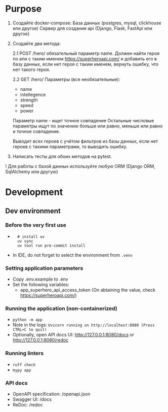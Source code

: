 # Purpose

1. Создайте docker-compose:
    База данных (postgres, mysql, clickhouse или другое)
    Сервер для создания api (Django, Flask, FastApi или другое)

2. Создайте два метода:

    2.1 POST /hero/ обязательный параметр name. Должен найти героя по апи с таким именем https://superheroapi.com/ и добавить его в базу данных, если нет героя с таким именем, вернуть ошибку, что нет такого героя.

    2.2 GET /hero/
    Параметры (все необязательные):
    - name
    - intellegence
    - strength
    - speed
    - power

    Параметр name - ищет точное совпадение
    Остальные числовые параметры ищут по значению больше или равно, меньше или равно и точное совпадение.

    Выводит всех героев с учётом фильтров из базы данных, если нет героев с такими параметрами, то выводить ошибку.

3. Написать тесты для обоих методов на pytest.

! Для работы с базой данных используйте любую ORM (Django ORM, SqlAlchemy или другую)

# Development

## Dev environment

### Before the very first use

* ```
    # install uv
    uv sync
    uv tool run pre-commit install
    ```
* In IDE, do not forget to select the environment from `.venv`

### Setting application parameters
* Copy .env.example to .env
* Set the following variables:
    * app_superhero_api_access_token (On abtaining the value, check https://superheroapi.com/)

### Running the application (non-containerized)
* `python -m app`
* Note in the logs: `Uvicorn running on http://localhost:8080 (Press CTRL+C to quit)`
* Optionally, open API docs UI: http://127.0.0.1:8080/docs or http://127.0.0.1:8080/redoc

### Running linters
* `ruff check`
* `mypy app`

### API docs
* OpenAPI specification: /openapi.json
* Swagger UI: /docs
* ReDoc: /redoc
